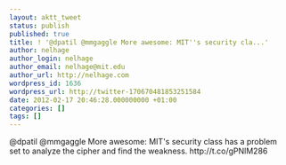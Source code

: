 ```yaml
---
layout: aktt_tweet
status: publish
published: true
title: ! '@dpatil @mmgaggle More awesome: MIT''s security cla...'
author: nelhage
author_login: nelhage
author_email: nelhage@mit.edu
author_url: http://nelhage.com
wordpress_id: 1636
wordpress_url: http://twitter-170670481853251584
date: 2012-02-17 20:46:28.000000000 +01:00
categories: []
tags: []
---
```

@dpatil @mmgaggle More awesome: MIT's security class has a problem set to analyze the cipher and find the weakness. http:&#47;&#47;t.co&#47;gPNlM286
